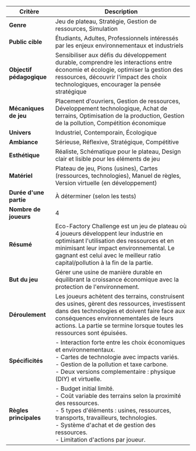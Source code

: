 | Critère                  | Description                                                                                                                                                                                                                                                            |
| ------------------------ | ---------------------------------------------------------------------------------------------------------------------------------------------------------------------------------------------------------------------------------------------------------------------- |
| **Genre**                | Jeu de plateau, Stratégie, Gestion de ressources, Simulation                                                                                                                                                                                                           |
| **Public cible**         | Étudiants, Adultes, Professionnels intéressés par les enjeux environnementaux et industriels                                                                                                                                                                            |
| **Objectif pédagogique** | Sensibiliser aux défis du développement durable, comprendre les interactions entre économie et écologie, optimiser la gestion des ressources, découvrir l'impact des choix technologiques, encourager la pensée stratégique                                                |
| **Mécaniques de jeu**    | Placement d'ouvriers, Gestion de ressources, Développement technologique, Achat de terrains, Optimisation de la production, Gestion de la pollution, Compétition économique                                                                                                   |
| **Univers**              | Industriel, Contemporain, Écologique                                                                                                                                                                                                                                   |
| **Ambiance**             | Sérieuse, Réflexive, Stratégique, Compétitive                                                                                                                                                                                                                          |
| **Esthétique**           | Réaliste, Schématique pour le plateau, Design clair et lisible pour les éléments de jeu                                                                                                                                                                                  |
| **Matériel**             | Plateau de jeu, Pions (usines), Cartes (ressources, technologies), Manuel de règles, Version virtuelle (en développement)                                                                                                                  |
| **Durée d'une partie**   | À déterminer (selon les tests)                                                                                                                                                                                                                                         |
| **Nombre de joueurs**    | 4                                                                                                                                                                                                                                                                      |
| **Résumé**               | Eco-Factory Challenge est un jeu de plateau où 4 joueurs développent leur industrie en optimisant l'utilisation des ressources et en minimisant leur impact environnemental. Le gagnant est celui avec le meilleur ratio capital/pollution à la fin de la partie.         |
| **But du jeu**           | Gérer une usine de manière durable en équilibrant la croissance économique avec la protection de l'environnement.                                                                                                                                                     |
| **Déroulement**         | Les joueurs achètent des terrains, construisent des usines, gèrent des ressources, investissent dans des technologies et doivent faire face aux conséquences environnementales de leurs actions. La partie se termine lorsque toutes les ressources sont épuisées. |
| **Spécificités**         | - Interaction forte entre les choix économiques et environnementaux.<br> - Cartes de technologie avec impacts variés.<br> - Gestion de la pollution et taxe carbone.<br> - Deux versions complementaire  : physique (DIY) et virtuelle.                                               |
| **Règles principales**   | - Budget initial limité.<br> - Coût variable des terrains selon la proximité des ressources.<br> - 5 types d'éléments : usines, ressources, transports, travailleurs, technologies.<br> - Système d'achat et de gestion des ressources.<br> - Limitation d'actions par joueur. |
